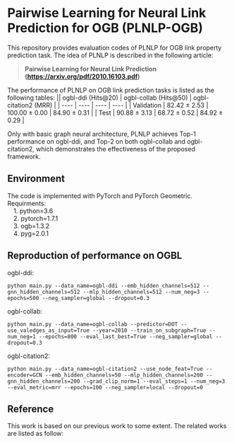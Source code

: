 # Pairwise Learning for Neural Link Prediction for OGB (PLNLP-OGB)
This repository provides evaluation codes of PLNLP for OGB link property prediction task. The idea of PLNLP is described in the following article:
>**Pairwise Learning for Neural Link Prediction (https://arxiv.org/pdf/2010.16103.pdf)**

The performance of PLNLP on OGB link prediction tasks is listed as the following tables:
||   ogbl-ddi (Hits@20)   |   ogbl-collab (Hits@50)   |  ogbl-citation2 (MRR)  |
|  ----  |  ----  | ----  | ----  |
|  Validation | 82.42 ± 2.53  | 100.00 ± 0.00 | 84.90 ± 0.31 |
|  Test | 90.88 ± 3.13  | 68.72 ± 0.52 | 84.92 ± 0.29 |

Only with basic graph neural architecture, PLNLP achieves Top-1 performance on ogbl-ddi, and Top-2 on both ogbl-collab and ogbl-citation2, which demonstrates the effectiveness of the proposed framework.

## Environment
The code is implemented with PyTorch and PyTorch Geometric. Requirments:  
&emsp;1. python=3.6  
&emsp;2. pytorch=1.7.1  
&emsp;3. ogb=1.3.2  
&emsp;4. pyg=2.0.1

## Reproduction of performance on OGBL
ogbl-ddi:  

    python main.py --data_name=ogbl-ddi --emb_hidden_channels=512 --gnn_hidden_channels=512 --mlp_hidden_channels=512 --num_neg=3 --epochs=500 --neg_sampler=global --dropout=0.3 

ogbl-collab:  

    python main.py --data_name=ogbl-collab --predictor=DOT --use_valedges_as_input=True --year=2010 --train_on_subgraph=True --num_neg=1 --epochs=800 --eval_last_best=True --neg_sampler=global --dropout=0.3

ogbl-citation2:  

    python main.py --data_name=ogbl-citation2 --use_node_feat=True --encoder=GCN --emb_hidden_channels=50 --mlp_hidden_channels=200 --gnn_hidden_channels=200 --grad_clip_norm=1 --eval_steps=1 --num_neg=3 --eval_metric=mrr --epochs=100 --neg_sampler=local --dropout=0 

## Reference
This work is based on our previous work to some extent. The related works are listed as follow:

